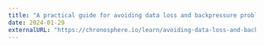 ```yaml
---
title: "A practical guide for avoiding data loss and backpressure problems with Fluent Bit"
date: 2024-01-29
externalURL: "https://chronosphere.io/learn/avoiding-data-loss-and-backpressure-problems-with-fluent-bit"
---
```

